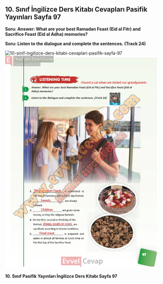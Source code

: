 ## 10. Sınıf İngilizce Ders Kitabı Cevapları Pasifik Yayınları Sayfa 97

**Soru: Answer: What are your best Ramadan Feast (Eid al Fitr) and Sacrifice Feast (Eid al Adha) memories?**

**Soru: Listen to the dialogue and complete the sentences. (Track 24)**

![10-sinif-ingilizce-ders-kitabi-cevaplari-pasifik-sayfa-97]()![10-sinif-ingilizce-ders-kitabi-cevaplari-pasifik-sayfa-97](./image1.webp)

**10. Sınıf Pasifik Yayınları İngilizce Ders Kitabı Sayfa 97**